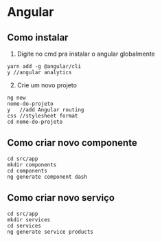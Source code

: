 # Angular

## Como instalar

1. Digite no cmd pra instalar o angular globalmente
~~~Terminal
yarn add -g @angular/cli
y //angular analytics
~~~

2. Crie um novo projeto
~~~Terminal
ng new
nome-do-projeto
y   //add Angular routing
css //stylesheet format
cd nome-do-projeto
~~~

## Como criar novo componente

~~~Terminal
cd src/app
mkdir components
cd components
ng generate component dash
~~~

## Como criar novo serviço
~~~Terminal
cd src/app
mkdir services
cd services
ng generate service products
~~~